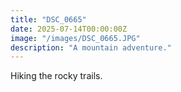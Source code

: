 ```yaml
---
title: "DSC_0665"
date: 2025-07-14T00:00:00Z
image: "/images/DSC_0665.JPG"
description: "A mountain adventure."
---
```


Hiking the rocky trails.
